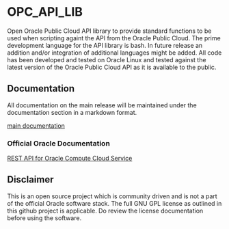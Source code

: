 # OPC_API_LIB
Open Oracle Public Cloud API library to provide standard functions to be used when scripting againt the API from the Oracle Public Cloud. The prime development language for the API library is bash. In future release an addition and/or integration of additional languages might be added. All code has been developed and tested on Oracle Linux and tested against the latest version of the Oracle Public Cloud API as it is available to the public. 

## Documentation
All documentation on the main release will be maintained under the documentation section in a markdown format.

[main documentation](./documentation/README.md)

### Official Oracle Documentation
[REST API for Oracle Compute Cloud Service](https://docs.oracle.com/cloud/latest/stcomputecs/STCSA/toc.htm)

## Disclaimer
This is an open source project which is community driven and is not a part of the official Oracle software stack. The full GNU GPL license as outlined in this github project is applicable. Do review the license documentation before using the software. 
